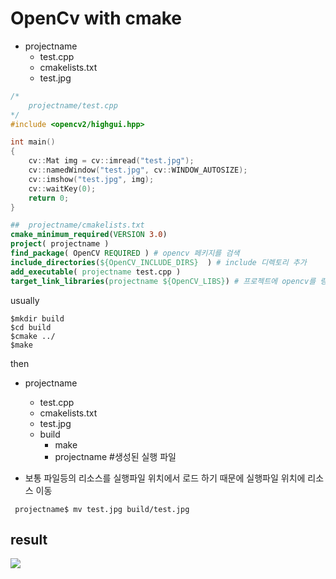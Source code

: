 # OpenCv with cmake 



* projectname
    * test.cpp
    * cmakelists.txt
    * test.jpg

```c++
/* 
    projectname/test.cpp
*/
#include <opencv2/highgui.hpp>

int main()
{
	cv::Mat img = cv::imread("test.jpg");
	cv::namedWindow("test.jpg", cv::WINDOW_AUTOSIZE);
	cv::imshow("test.jpg", img);
	cv::waitKey(0);
	return 0;
}
```

```cmake
##  projectname/cmakelists.txt
cmake_minimum_required(VERSION 3.0)
project( projectname )
find_package( OpenCV REQUIRED ) # opencv 페키지를 검색 
include_directories(${OpenCV_INCLUDE_DIRS}  ) # include 디렉토리 추가 
add_executable( projectname test.cpp )
target_link_libraries(projectname ${OpenCV_LIBS}) # 프로젝트에 opencv를 링킹

```

usually
```shell
$mkdir build 
$cd build
$cmake ../
$make 

```

then

* projectname
    * test.cpp
    * cmakelists.txt
    * test.jpg
    * build
        * make 
        * projectname #생성된 실행 파일 

* 보통 파일등의 리소스를 실행파일 위치에서 로드 하기 때문에 실행파일 위치에 리소스 이동

```shell 
 projectname$ mv test.jpg build/test.jpg
```

## result 
![]("result.jpg")

